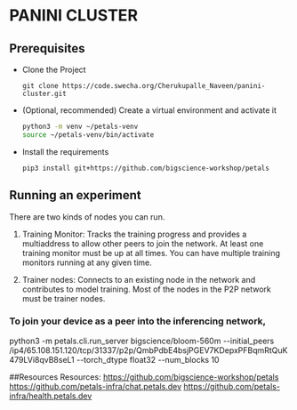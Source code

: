 # PANINI CLUSTER

## Prerequisites

- Clone the Project 
  ```
  git clone https://code.swecha.org/Cherukupalle_Naveen/panini-cluster.git
  ```

- (Optional, recommended) Create a virtual environment and activate it

  ``` sh
  python3 -m venv ~/petals-venv
  source ~/petals-venv/bin/activate
  ```

- Install the requirements
  ```
  pip3 install git+https://github.com/bigscience-workshop/petals
  ```


## Running an experiment

There are two kinds of nodes you can run.

1. Training Monitor: Tracks the training progress and provides a multiaddress to allow other peers to join the network. At least one training monitor must be up at all times. You can have multiple training monitors running at any given time.

2. Trainer nodes: Connects to an existing node in the network and contributes to model training. Most of the nodes in the P2P network must be trainer nodes.

### To join your device as a peer into the inferencing network,
python3 -m petals.cli.run_server bigscience/bloom-560m --initial_peers /ip4/65.108.151.120/tcp/31337/p2p/QmbPdbE4bsjPGEV7KDepxPFBqmRtQuK479LVi8qvB8seL1 --torch_dtype float32 --num_blocks 10




##Resources
Resources:
https://github.com/bigscience-workshop/petals
https://github.com/petals-infra/chat.petals.dev
https://github.com/petals-infra/health.petals.dev